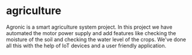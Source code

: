 # agriculture

Agronic is a smart agriculture system project. In this project we have automated the motor power supply and add features like checking the moisture of the soil and checking the water level of the crops. We've done all this with the help of IoT devices and a user friendly application.
